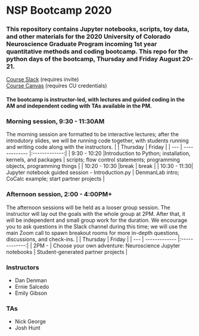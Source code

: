 # NSP Bootcamp 2020

### This repository contains Jupyter notebooks, scripts, toy data, and other materials for the 2020 University of Colorado Neuroscience Graduate Program incoming 1st year quantitative methods and coding bootcamp. This repo for the python days of the bootcamp, Thursday and Friday August 20-21. 

[Course Slack](neurosciencec-cvb8549.slack.com) (requires invite)
<br>
[Course Canvas](https://ucdenver.instructure.com/courses/455954) (requires CU credentials)
<br>

#### The bootcamp is instructor-led, with lectures and guided coding in the AM and independent coding with TAs available in the PM. 

### Morning session, 9:30 - 11:30AM
The morning session are  formatted to be interactive lectures; after the introdutory slides, we will be running code together, with students running and writing code along with the instructors.
| | Thursday        | Friday      | 
| --- | ------------- |:-------------:| 
| 9:30 - 10:20 |Introduction to Python; installation, kernels, and packages | scripts; flow control statements; programming objects, programming things | 
| 10:20 - 10:30 |break     | break     | 
| 10:30 - 11:30| Jupyter notebook guided session - Introduction.py | DenmanLab intro; CoCalc example; start partner projects   | 



### Afternoon session, 2:00 - 4:00PM+
The afternoon sessions will be held as a looser group session. The instructor will lay out the goals with the whole group at 2PM. After that, it will be independent and small group work for the duration. We encourage you to ask questions in the Slack channel during this time; we will use the main Zoom call to spawn breakout rooms for more in-depth questions, discussions, and check-ins.
| | Thursday        | Friday      | 
| --- | ------------- |:-------------:| 
| 2PM - | Choose your own adventure: Neuroscience Jupyter notebooks | Student-generated partner projects  | 

### Instructors
- Dan Denman
- Ernie Salcedo
- Emily Gibson

### TAs
- Nick George
- Josh Hunt
